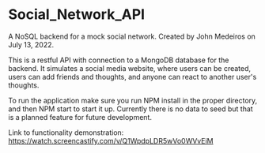 # Social_Network_API
A NoSQL backend for a mock social network. Created by John Medeiros on July 13, 2022.

This is a restful API with connection to a MongoDB database for the backend. It simulates a social media website, where users can be created, users can add friends and thoughts, and anyone can react to another user's thoughts.

To run the application make sure you run NPM install in the proper directory, and then NPM start to start it up. Currently there is no data to seed but that is a planned feature for future development.

Link to functionality demonstration: https://watch.screencastify.com/v/Q1WpdpLDR5wVo0WVvEiM 
